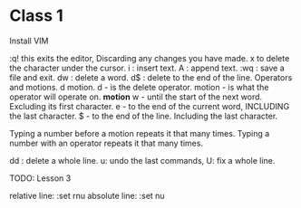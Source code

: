# Class 1

Install VIM

:q! this exits the editor, Discarding any changes you have made. 
x to delete the character under the cursor. 
i : insert text. 
A : append text. 
:wq : save a file and exit. 
dw : delete a word. 
d$ : delete to the end of the line. 
Operators and motions. 
d motion. 
d - is the delete operator. 
motion - is what the operator will operate on. 
**motion**
w - until the start of the next word. Excluding its first character. 
e - to the end of the current word, INCLUDING the last character. 
$ - to the end of the line. Including the last character. 

Typing a number before a motion repeats it that many times. 
Typing a number with an operator repeats it that many times. 


dd : delete a whole line. 
u: undo the last commands, 
U: fix a whole line. 


TODO: Lesson 3


relative line: :set rnu
absolute line: :set nu